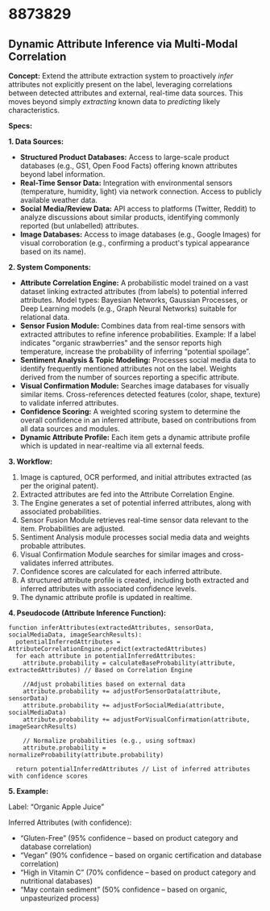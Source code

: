 # 8873829

## Dynamic Attribute Inference via Multi-Modal Correlation

**Concept:** Extend the attribute extraction system to proactively *infer* attributes not explicitly present on the label, leveraging correlations between detected attributes and external, real-time data sources. This moves beyond simply *extracting* known data to *predicting* likely characteristics.

**Specs:**

**1. Data Sources:**

*   **Structured Product Databases:** Access to large-scale product databases (e.g., GS1, Open Food Facts) offering known attributes beyond label information.
*   **Real-Time Sensor Data:** Integration with environmental sensors (temperature, humidity, light) via network connection. Access to publicly available weather data.
*   **Social Media/Review Data:** API access to platforms (Twitter, Reddit) to analyze discussions about similar products, identifying commonly reported (but unlabelled) attributes.
*   **Image Databases:** Access to image databases (e.g., Google Images) for visual corroboration (e.g., confirming a product's typical appearance based on its name).

**2. System Components:**

*   **Attribute Correlation Engine:** A probabilistic model trained on a vast dataset linking extracted attributes (from labels) to potential inferred attributes. Model types: Bayesian Networks, Gaussian Processes, or Deep Learning models (e.g., Graph Neural Networks) suitable for relational data.
*   **Sensor Fusion Module:** Combines data from real-time sensors with extracted attributes to refine inference probabilities.  Example: If a label indicates "organic strawberries" and the sensor reports high temperature, increase the probability of inferring “potential spoilage”.
*   **Sentiment Analysis & Topic Modeling:** Processes social media data to identify frequently mentioned attributes not on the label. Weights derived from the number of sources reporting a specific attribute.
*   **Visual Confirmation Module:** Searches image databases for visually similar items. Cross-references detected features (color, shape, texture) to validate inferred attributes.
*   **Confidence Scoring:** A weighted scoring system to determine the overall confidence in an inferred attribute, based on contributions from all data sources and modules.
*    **Dynamic Attribute Profile:** Each item gets a dynamic attribute profile which is updated in near-realtime via all external feeds.

**3.  Workflow:**

1.  Image is captured, OCR performed, and initial attributes extracted (as per the original patent).
2.  Extracted attributes are fed into the Attribute Correlation Engine.
3.  The Engine generates a set of potential inferred attributes, along with associated probabilities.
4.  Sensor Fusion Module retrieves real-time sensor data relevant to the item. Probabilities are adjusted.
5.  Sentiment Analysis module processes social media data and weights probable attributes.
6.  Visual Confirmation Module searches for similar images and cross-validates inferred attributes.
7.  Confidence scores are calculated for each inferred attribute.
8.  A structured attribute profile is created, including both extracted and inferred attributes with associated confidence levels.
9.  The dynamic attribute profile is updated in realtime.

**4. Pseudocode (Attribute Inference Function):**

```pseudocode
function inferAttributes(extractedAttributes, sensorData, socialMediaData, imageSearchResults):
  potentialInferredAttributes = AttributeCorrelationEngine.predict(extractedAttributes)
  for each attribute in potentialInferredAttributes:
    attribute.probability = calculateBaseProbability(attribute, extractedAttributes) // Based on Correlation Engine

    //Adjust probabilities based on external data
    attribute.probability += adjustForSensorData(attribute, sensorData)
    attribute.probability += adjustForSocialMedia(attribute, socialMediaData)
    attribute.probability += adjustForVisualConfirmation(attribute, imageSearchResults)

    // Normalize probabilities (e.g., using softmax)
    attribute.probability = normalizeProbability(attribute.probability)

  return potentialInferredAttributes // List of inferred attributes with confidence scores
```

**5. Example:**

Label: “Organic Apple Juice”

Inferred Attributes (with confidence):

*   “Gluten-Free” (95% confidence – based on product category and database correlation)
*   “Vegan” (90% confidence – based on organic certification and database correlation)
*   “High in Vitamin C” (70% confidence – based on product category and nutritional databases)
*   “May contain sediment” (50% confidence – based on organic, unpasteurized process)